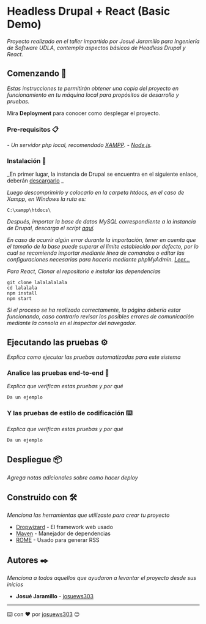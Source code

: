 # Headless Drupal + React (Basic Demo)

_Proyecto realizado en el taller impartido por Josué Jaramillo para Ingeniería de Software UDLA, contempla aspectos básicos de Headless Drupal y React._

## Comenzando 🚀

_Estas instrucciones te permitirán obtener una copia del proyecto en funcionamiento en tu máquina local para propósitos de desarrollo y pruebas._

Mira **Deployment** para conocer como desplegar el proyecto.


### Pre-requisitos 📋

_- Un servidor php local, recomendado [XAMPP](https://www.apachefriends.org/es/index.html)._
_- [Node.js](https://nodejs.org/es/)._



### Instalación 🔧

_En primer lugar, la instancia de Drupal se encuentra en el siguiente enlace, deberán [descargarlo](https://nodejs.org/es/) _

_Luego descomprimirlo y colocarlo en la carpeta htdocs, en el caso de Xampp, en Windows la ruta es:_

```
C:\xampp\htdocs\
```

_Después, importar la base de datos MySQL correspondiente a la instancia de Drupal, descarga el script [aquí](https://nodejs.org/es/)._

_En caso de ocurrir algún error durante la importación, tener en cuenta que el tamaño de la base puede superar el límite establecido por defecto, por lo cual se recomienda importar mediante línea de comandos o editar las configuraciones necesarias para hacerlo mediante phpMyAdmin. [Leer...](https://stackoverflow.com/questions/33698579/phpmyadmin-import-error-mysql-server-has-gone-away-unrecognized-keyword)_


_Para React, Clonar el repositorio e instalar las dependencias_

```
git clone lalalalalala
cd lalalala
npm install
npm start
```

_Si el proceso se ha realizado correctamente, la página debería estar funcionando, caso contrario revisar los posibles errores de comunicación mediante la consola en el inspector del navegador._

## Ejecutando las pruebas ⚙️

_Explica como ejecutar las pruebas automatizadas para este sistema_

### Analice las pruebas end-to-end 🔩

_Explica que verifican estas pruebas y por qué_

```
Da un ejemplo
```

### Y las pruebas de estilo de codificación ⌨️

_Explica que verifican estas pruebas y por qué_

```
Da un ejemplo
```

## Despliegue 📦

_Agrega notas adicionales sobre como hacer deploy_

## Construido con 🛠️

_Menciona las herramientas que utilizaste para crear tu proyecto_

* [Dropwizard](http://www.dropwizard.io/1.0.2/docs/) - El framework web usado
* [Maven](https://maven.apache.org/) - Manejador de dependencias
* [ROME](https://rometools.github.io/rome/) - Usado para generar RSS


## Autores ✒️

_Menciona a todos aquellos que ayudaron a levantar el proyecto desde sus inicios_

* **Josué Jaramillo** - [josuews303](https://github.com/josuews303)

---
⌨️ con ❤️ por [josuews303](https://github.com/josuews303) 😊
